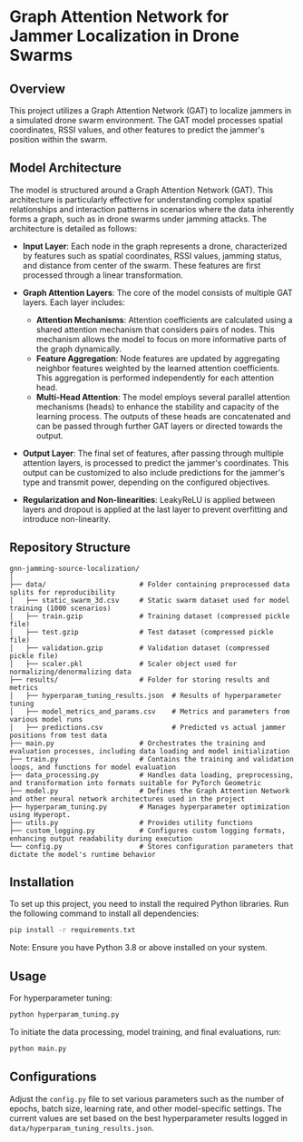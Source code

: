 # Graph Attention Network for Jammer Localization in Drone Swarms

## Overview
This project utilizes a Graph Attention Network (GAT) to localize jammers in a simulated drone swarm environment. The GAT model processes spatial coordinates, RSSI values, and other features to predict the jammer's position within the swarm. 

## Model Architecture

The model is structured around a Graph Attention Network (GAT). This architecture is particularly effective for understanding complex spatial relationships and interaction patterns in scenarios where the data inherently forms a graph, such as in drone swarms under jamming attacks. The architecture is detailed as follows:

- **Input Layer**: Each node in the graph represents a drone, characterized by features such as spatial coordinates, RSSI values, jamming status, and distance from center of the swarm. These features are first processed through a linear transformation.

- **Graph Attention Layers**: The core of the model consists of multiple GAT layers. Each layer includes:
  - **Attention Mechanisms**: Attention coefficients are calculated using a shared attention mechanism that considers pairs of nodes. This mechanism allows the model to focus on more informative parts of the graph dynamically.
  - **Feature Aggregation**: Node features are updated by aggregating neighbor features weighted by the learned attention coefficients. This aggregation is performed independently for each attention head.
  - **Multi-Head Attention**: The model employs several parallel attention mechanisms (heads) to enhance the stability and capacity of the learning process. The outputs of these heads are concatenated and can be passed through further GAT layers or directed towards the output.

- **Output Layer**: The final set of features, after passing through multiple attention layers, is processed to predict the jammer's coordinates. This output can be customized to also include predictions for the jammer's type and transmit power, depending on the configured objectives.

- **Regularization and Non-linearities**: LeakyReLU is applied between layers and dropout is applied at the last layer to prevent overfitting and introduce non-linearity.

## Repository Structure

```
gnn-jamming-source-localization/
│
├── data/                       # Folder containing preprocessed data splits for reproducibility
│   ├── static_swarm_3d.csv     # Static swarm dataset used for model training (1000 scenarios)
│   ├── train.gzip              # Training dataset (compressed pickle file)
│   ├── test.gzip               # Test dataset (compressed pickle file)
│   ├── validation.gzip         # Validation dataset (compressed pickle file)
│   ├── scaler.pkl              # Scaler object used for normalizing/denormalizing data
├── results/                    # Folder for storing results and metrics
│   ├── hyperparam_tuning_results.json  # Results of hyperparameter tuning
│   ├── model_metrics_and_params.csv    # Metrics and parameters from various model runs
│   ├── predictions.csv                 # Predicted vs actual jammer positions from test data
├── main.py                     # Orchestrates the training and evaluation processes, including data loading and model initialization
├── train.py                    # Contains the training and validation loops, and functions for model evaluation
├── data_processing.py          # Handles data loading, preprocessing, and transformation into formats suitable for PyTorch Geometric
├── model.py                    # Defines the Graph Attention Network and other neural network architectures used in the project
├── hyperparam_tuning.py        # Manages hyperparameter optimization using Hyperopt.
├── utils.py                    # Provides utility functions 
├── custom_logging.py           # Configures custom logging formats, enhancing output readability during execution
└── config.py                   # Stores configuration parameters that dictate the model's runtime behavior
```

## Installation

To set up this project, you need to install the required Python libraries. Run the following command to install all dependencies:

```bash
pip install -r requirements.txt
```

Note: Ensure you have Python 3.8 or above installed on your system.

## Usage

For hyperparameter tuning:

```bash
python hyperparam_tuning.py
```

To initiate the data processing, model training, and final evaluations, run:

```bash
python main.py
```

## Configurations

Adjust the `config.py` file to set various parameters such as the number of epochs, batch size, learning rate, and other model-specific settings. 
The current values are set based on the best hyperparameter results logged in `data/hyperparam_tuning_results.json`.

